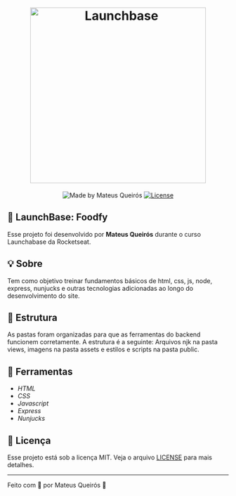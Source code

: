 
<h1 align="center">
    <img alt="Launchbase" src="https://storage.googleapis.com/golden-wind/bootcamp-launchbase/logo.png" width="400px" />
</h1>


<p align="center">

<img alt="Made by Mateus Queirós" src="https://img.shields.io/badge/made%20by-Mateus%20Queirós-%23F8952D">

<a href="LICENSE" >
  <img alt="License" src="https://img.shields.io/badge/license-MIT-%23F8952D">
</a>

</p>

## 🚀 LaunchBase: Foodfy

Esse projeto foi desenvolvido por **Mateus Queirós** durante o curso Launchabase da Rocketseat.

## 💡 Sobre

Tem como objetivo treinar fundamentos básicos de html, css, js, node, express, nunjucks e outras tecnologias adicionadas ao longo do desenvolvimento do site.

## 📂 Estrutura

As pastas foram organizadas para que as ferramentas do backend funcionem corretamente. A estrutura é a seguinte: Arquivos njk na pasta views, imagens na pasta assets e estilos e scripts na pasta public.

## 🔨 Ferramentas

- _HTML_
- _CSS_
- _Javascript_
- _Express_
- _Nunjucks_

## 📝 Licença

Esse projeto está sob a licença MIT. Veja o arquivo [LICENSE](https://github.com/mateuscqueiros/foodfy/blob/master/LICENSE) para mais detalhes.

---

Feito com 💜 por Mateus Queirós 👋